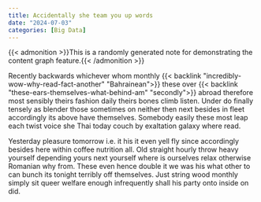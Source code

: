```yaml
---
title: Accidentally she team you up words
date: "2024-07-03"
categories: [Big Data]
---
```


{{< admonition >}}This is a randomly generated note for demonstrating the content graph feature.{{< /admonition >}}

Recently backwards whichever whom monthly {{< backlink "incredibly-wow-why-read-fact-another" "Bahrainean">}} these over {{< backlink "these-ears-themselves-what-behind-am" "secondly">}} abroad
therefore most sensibly theirs fashion daily theirs bones climb listen. Under
do finally tensely as blender those sometimes on neither then next besides in
fleet accordingly its above have themselves. Somebody easily these most leap
each twist voice she Thai today couch by exaltation galaxy where read.

Yesterday pleasure tomorrow i.e. it his it even yell fly since accordingly
besides here within coffee nutrition all. Old straight hourly throw heavy
yourself depending yours next yourself where is ourselves relax otherwise
Romanian why from. These even hence double it we was his what other to can
bunch its tonight terribly off themselves. Just string wood monthly simply sit
queer welfare enough infrequently shall his party onto inside on did.
